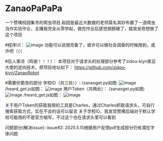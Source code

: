 # ZanaoPaPaPa
一个赞噢校园集市的爬虫项目
起因是最近大数据的老师莫名其妙布置了一道爬虫当作实验作业，主播我完全从零学起，做完作业后感觉翅膀硬了，就突发奇想做了这个项目

#程序UI：
![image](https://github.com/user-attachments/assets/23d8d955-8008-4fed-8da5-86740c95bd35)
功能可以说很完备了，或许可以做社会调查的时候用到，或许吧（（（

#后人乘凉（鸣谢！！！）：
本项目对于请求头的处理部分参考了zidou-kiyn紫豆大佬的逆向技术，原项目地址如下：
https://github.com/zidou-kiyn/ZanaoRobot

#需要你更改的部分
学校ID（共三处））:
/zanaoget.py如图:
![image](https://github.com/user-attachments/assets/ff416b70-57c7-4b24-a8e5-15659b6c5cae)
/heard_get.js如图：
![image](https://github.com/user-attachments/assets/4a299456-aa4a-4155-a89b-048b8a4be34d)
用户Token（共两处）：
/zanaoget.py如图:
![image](https://github.com/user-attachments/assets/7585d0c9-6ba1-4c4f-ab22-f290fd367b67)
/heard_get.js如图：
![image](https://github.com/user-attachments/assets/4526c88d-794f-4577-99e0-26fe22af2625)

关于用户Token的获取我用的工具是Charles，通过Charles抓取请求头，可自行搜索获取方式，实在不会的话可以留言
关于学校ID，我发现赞噢后端对于默认学校可能用的不是官方缩写，不过这个也在请求头里可以看到

问题部分(解决issue):
issue#2:
2025.5.15根据用户反馈pdf生成部分仍有潜在字体问题




